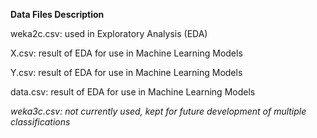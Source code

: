 <b>Data Files Description</b>

weka2c.csv:  used in Exploratory Analysis (EDA)

X.csv:  result of EDA for use in Machine Learning Models

Y.csv:  result of EDA for use in Machine Learning Models

data.csv:  result of EDA for use in Machine Learning Models


<i>weka3c.csv:  not currently used, kept for future development of multiple classifications</i>
